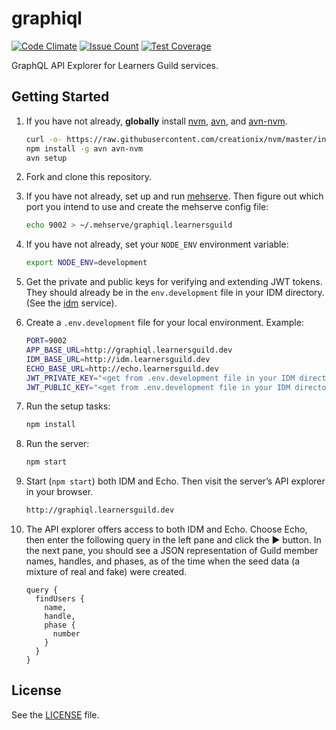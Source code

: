 # graphiql

[![Code Climate](https://codeclimate.com/github/LearnersGuild/graphiql/badges/gpa.svg)](https://codeclimate.com/github/LearnersGuild/graphiql)
[![Issue Count](https://codeclimate.com/github/LearnersGuild/graphiql/badges/issue_count.svg)](https://codeclimate.com/github/LearnersGuild/graphiql)
[![Test Coverage](https://codeclimate.com/github/LearnersGuild/graphiql/badges/coverage.svg)](https://codeclimate.com/github/LearnersGuild/graphiql/coverage)

GraphQL API Explorer for Learners Guild services.

## Getting Started

1. If you have not already, **globally** install [nvm][nvm], [avn][avn], and [avn-nvm][avn-nvm].

    ```bash
    curl -o- https://raw.githubusercontent.com/creationix/nvm/master/install.sh | bash
    npm install -g avn avn-nvm
    avn setup
    ```

2. Fork and clone this repository.

3. If you have not already, set up and run [mehserve][mehserve]. Then figure out which port you intend to use and create the mehserve config file:

    ```bash
    echo 9002 > ~/.mehserve/graphiql.learnersguild
    ```

4. If you have not already, set your `NODE_ENV` environment variable:

    ```bash
    export NODE_ENV=development
    ```

5. Get the private and public keys for verifying and extending JWT tokens. They should already be in the `env.development` file in your IDM directory. (See the [idm][idm] service).

6. Create a `.env.development` file for your local environment. Example:

    ```bash
    PORT=9002
    APP_BASE_URL=http://graphiql.learnersguild.dev
    IDM_BASE_URL=http://idm.learnersguild.dev
    ECHO_BASE_URL=http://echo.learnersguild.dev
    JWT_PRIVATE_KEY="<get from .env.development file in your IDM directory>"
    JWT_PUBLIC_KEY="<get from .env.development file in your IDM directory>"
    ```

7. Run the setup tasks:

    ```bash
    npm install
    ```

8. Run the server:

    ```bash
    npm start
    ```

9. Start (`npm start`) both IDM and Echo. Then visit the server’s API explorer in your browser.

    ```bash
    http://graphiql.learnersguild.dev
    ```

10. The API explorer offers access to both IDM and Echo. Choose Echo, then enter the following query in the left pane and click the ▶ button. In the next pane, you should see a JSON representation of Guild member names, handles, and phases, as of the time when the seed data (a mixture of real and fake) were created.

    ```
    query {
      findUsers {
        name,
        handle,
        phase {
          number
        }
      }
    }
    ```

## License

See the [LICENSE](./LICENSE) file.


[idm]: https://github.com/LearnersGuild/idm
[mehserve]: https://github.com/timecounts/mehserve
[nvm]: https://github.com/creationix/nvm
[avn]: https://github.com/wbyoung/avn
[avn-nvm]: https://github.com/wbyoung/avn-nvm
